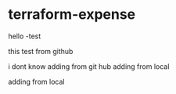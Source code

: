 # terraform-expense

hello -test

this test from github

i dont know 
adding from git hub
adding from local

adding from local